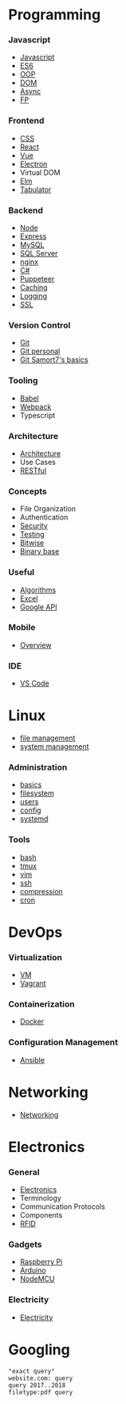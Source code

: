 # Programming

### Javascript

-   [Javascript](./topics/javascript.md)
-   [ES6](./topics/es6.md)
-   [OOP](./topics/oop.md)
-   [DOM](./topics/dom.md)
-   [Async](./topics/async.md)
-   [FP](./topics/fp.md)

### Frontend

-   [CSS](./topics/css.md)
-   [React](./topics/react.md)
-   [Vue](./topics/vue.md)
-   [Electron](./topics/electron.md)
-   Virtual DOM
-   [Elm](./topics/elm.md)
-   [Tabulator](./topics/tabulator.md)

### Backend

-   [Node](./topics/node.md)
-   [Express](./topics/express.md)
-   [MySQL](./topics/mysql.md)
-   [SQL Server](./topics/mssql.md)
-   [nginx](./topics/nginx.md)
-   [C#](./topics/csharp.md)
-   [Puppeteer](./topics/puppeteer.md)
-   [Caching](./topics/caching.md)
-   [Logging](./topics/logging.md)
-   [SSL](./topics/ssl.md)

### Version Control

-   [Git](./topics/git.md)
-   [Git personal](./topics/git-personal.md)
-   [Git Samort7's basics](./topics/git-samort7.md)

### Tooling

-   [Babel](./topics/babel.md)
-   [Webpack](./topics/webpack.md)
-   Typescript

### Architecture
-   [Architecture](./topics/architecture.md)
-   Use Cases
-   [RESTful](./topics/restful.md)

### Concepts

-   File Organization
-   Authentication
-   [Security](./topics/security.md)
-   [Testing](./topics/testing.md)
-   [Bitwise](./topics/bitwise.md)
-   [Binary base](./topics/base.md)

### Useful

-   [Algorithms](./topics/algos.md)
-   [Excel](./topics/excel.md)
-   [Google API](./topics/googleapi.md)

### Mobile

-   [Overview](./topics/mobile.md)

### IDE

-   [VS Code](./topics/vscode.md)

# Linux
-   [file management](./topics/Linux_File_Management.md)
-   [system management](./topics/Linux_System_Management.md)

### Administration

-   [basics](./topics/linux.md)
-   [filesystem](./topics/filesystem.md)
-   [users](./topics/users.md)
-   [config](./topics/config.md)
-   [systemd](./topics/systemd.md)

### Tools

-   [bash](./topics/bash.md)
-   [tmux](./topics/tmux.md)
-   [vim](./topics/vim.md)
-   [ssh](./topics/ssh.md)
-   [compression](./topics/compression.md)
-   [cron](./topics/cron.md)

# DevOps

### Virtualization

-   [VM](./topics/vm.md)
-   [Vagrant](./topics/vagrant.md)

### Containerization

-   [Docker](./topics/docker.md)

### Configuration Management

-   [Ansible](./topics/ansible.md)

# Networking

-   [Networking](./topics/networking.md)

# Electronics

### General

-   [Electronics](./topics/electronics.md)
- Terminology
- Communication Protocols
- Components
-   [RFID](./topics/rfid.md)

### Gadgets

-   [Raspberry Pi](./topics/raspberrypi.md)
-   [Arduino](./topics/arduino.md)
-   [NodeMCU](./topics/nodemcu.md)

### Electricity

-   [Electricity](./topics/electricity.md)

# Googling

```
"exact query"
website.com: query
query 2017..2018
filetype:pdf query
```